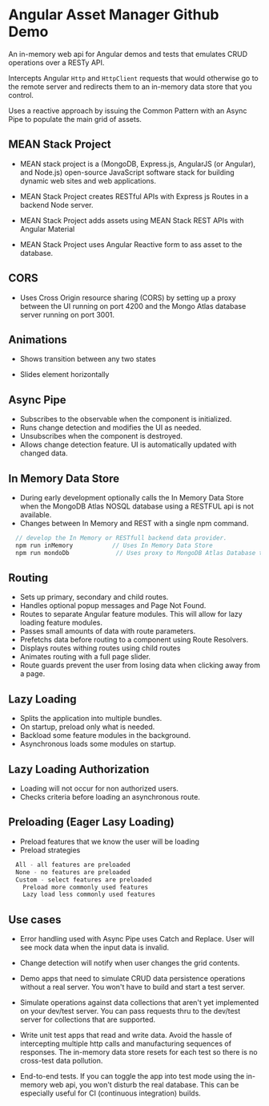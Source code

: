 # Angular Asset Manager Github Demo

An in-memory web api for Angular demos and tests that emulates CRUD operations over a RESTy API.

Intercepts Angular `Http` and `HttpClient` requests that would otherwise go to the remote server and redirects them to an in-memory data store that you control.

Uses a reactive approach by issuing the Common Pattern with an Async Pipe to populate the main grid of assets.

## MEAN Stack Project

* MEAN stack project is a (MongoDB, Express.js, AngularJS (or Angular), and Node.js) open-source JavaScript software stack for building dynamic web sites and web applications.  

* MEAN Stack Project creates RESTful APIs with Express js Routes in a backend Node server.

* MEAN Stack Project adds assets using MEAN Stack REST APIs with Angular Material

* MEAN Stack Project uses Angular Reactive form to ass asset to the database.

## CORS

* Uses Cross Origin resource sharing (CORS) by setting up a proxy between the UI running on port 4200 and the Mongo Atlas database server running on port 3001.

## Animations

* Shows transition between any two states

* Slides element horizontally

## Async Pipe

* Subscribes to the observable when the component is initialized.
* Runs change detection and modifies the UI as needed.
* Unsubscribes when the component is destroyed.
* Allows change detection feature.  UI is automatically updated with changed data.

## In Memory Data Store

* During early development optionally calls the In Memory Data Store when the MongoDB Atlas NOSQL database using a RESTFUL api is not available.
* Changes between In Memory and REST with a single npm command.

```ts
  // develop the In Memory or RESTfull backend data provider.
  npm run inMemory           // Uses In Memory Data Store
  npm run mondoDb             // Uses proxy to MongoDB Atlas Database to resolve CORS requirement
```

## Routing

* Sets up primary, secondary and child routes.
* Handles optional popup messages and Page Not Found.
* Routes to separate Angular feature modules.  This will allow for lazy loading feature modules.
* Passes small amounts of data with route parameters.
* Prefetchs data before routing to a component using Route Resolvers.
* Displays routes withing routes using child routes
* Animates routing with a full page slider.
* Route guards prevent the user from losing data when clicking away from a page.

## Lazy Loading

* Splits the application into multiple bundles.
* On startup, preload only what is needed.
* Backload some feature modules in the background.
* Asynchronous loads some modules on startup.

## Lazy Loading Authorization

* Loading will not occur for non authorized users.
* Checks criteria before loading an asynchronous route.

## Preloading (Eager Lasy Loading)

* Preload features that we know the user will be loading
* Preload strategies

```ts
  All - all features are preloaded
  None - no features are preloaded
  Custom - select features are preloaded
    Preload more commonly used features
    Lazy load less commonly used features
```

## Use cases

* Error handling used with Async Pipe uses Catch and Replace. User will see mock data when the input data is invalid.
* Change detection will notify when user changes the grid contents.
* Demo apps that need to simulate CRUD data persistence operations without a real server.
You won't have to build and start a test server.

* Simulate operations against data collections that aren't yet implemented on your dev/test server. 
You can pass requests thru to the dev/test server for collections that are supported.

* Write unit test apps that read and write data.
Avoid the hassle of intercepting multiple http calls and manufacturing sequences of responses.
The in-memory data store resets for each test so there is no cross-test data pollution.

* End-to-end tests. If you can toggle the app into test mode
using the in-memory web api, you won't disturb the real database.
This can be especially useful for CI (continuous integration) builds.

